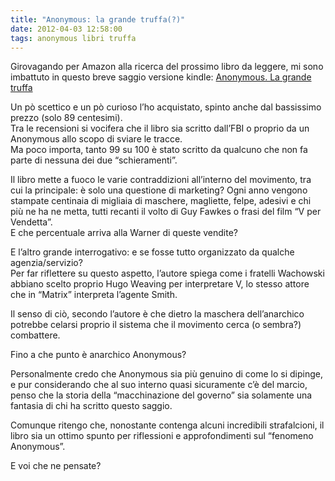 ```yaml
---
title: "Anonymous: la grande truffa(?)"
date: 2012-04-03 12:58:00
tags: anonymous libri truffa
---
```


Girovagando per Amazon alla ricerca del prossimo libro da leggere, mi
sono imbattuto in questo breve saggio versione kindle: [Anonymous. La
grande
truffa](https://www.amazon.it/gp/product/B007J6Y1KS/ref=as_li_ss_tl?ie=UTF8&tag=l_5fedr6vs-21&linkCode=as2&camp=3370&creative=24114&creativeASIN=B007J6Y1KS "Anonymous. La grande truffa")

Un pò scettico e un pò curioso l’ho acquistato, spinto anche dal
bassissimo prezzo (solo 89 centesimi).  
Tra le recensioni si vocifera che il libro sia scritto dall’FBI o
proprio da un Anonymous allo scopo di sviare le tracce.  
Ma poco importa, tanto 99 su 100 è stato scritto da qualcuno che non fa
parte di nessuna dei due “schieramenti”.

Il libro mette a fuoco le varie contraddizioni all’interno del
movimento, tra cui la principale: è solo una questione di marketing?
Ogni anno vengono stampate centinaia di migliaia di maschere, magliette,
felpe, adesivi e chi più ne ha ne metta, tutti recanti il volto di Guy
Fawkes o frasi del film “V per Vendetta”.  
E che percentuale arriva alla Warner di queste vendite?

E l’altro grande interrogativo: e se fosse tutto organizzato da qualche
agenzia/servizio?  
Per far riflettere su questo aspetto, l’autore spiega come i fratelli
Wachowski abbiano scelto proprio Hugo Weaving per interpretare V, lo
stesso attore che in “Matrix” interpreta l’agente Smith.

Il senso di ciò, secondo l’autore è che dietro la maschera
dell’anarchico potrebbe celarsi proprio il sistema che il movimento
cerca (o sembra?) combattere.

Fino a che punto è anarchico Anonymous?

Personalmente credo che Anonymous sia più genuino di come lo si dipinge,
e pur considerando che al suo interno quasi sicuramente c’è del marcio,
penso che la storia della “macchinazione del governo” sia solamente una
fantasia di chi ha scritto questo saggio.

Comunque ritengo che, nonostante contenga alcuni incredibili
strafalcioni, il libro sia un ottimo spunto per riflessioni e
approfondimenti sul “fenomeno Anonymous”.

E voi che ne pensate?
